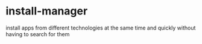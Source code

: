 # install-manager
install apps from different technologies at the same time and quickly without having to search for them
